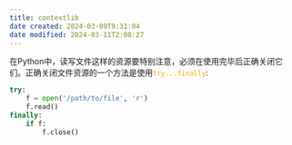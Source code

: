 ```yaml
---
title: contextlib
date created: 2024-03-09T9:31:04
date modified: 2024-03-11T2:08:27
---
```


在Python中，读写文件这样的资源要特别注意，必须在使用完毕后正确关闭它们。正确关闭文件资源的一个方法是使用<font color=orange >`try...finally`</font>:

```python
try:
    f = open('/path/to/file', 'r')
    f.read()
finally:
    if f:
        f.close()
```
